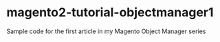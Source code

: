 # magento2-tutorial-objectmanager1
Sample code for the first article in my Magento Object Manager series
